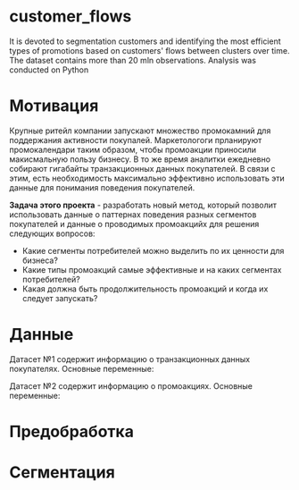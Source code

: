 # customer_flows
It is devoted to segmentation customers and identifying the most efficient types of promotions based on customers' flows between clusters over time. The dataset contains more than 20 mln observations. Analysis was conducted on Python

Мотивация
=====================
Крупные ритейл компании запускают множество промокамний для поддержания активности покупалей. Маркетологоги прланируют промокалендари таким образом, чтобы 
промоакции приносили макисмальную пользу бизнесу. В то же время аналитки ежедневно собирают гигабайты транзакционных данных покупателей. В связи с этим,
есть необходимость максимально эффективно использовать эти данные для понимания поведения покупателей. 

**Задача этого проекта** - разработать новый метод, который позволит 
использовать данные о паттернах поведения разных сегментов покупателей и данные о проводимых промоакцийх для решения следующих вопросов:

- Какие сегменты потребителей можно выделить по их ценности для бизнеса?
- Какие типы промоакций самые эффективные и на каких сегментах потребителей?
- Какая должна быть продолжительность промоакций и когда их следует запускать?

Данные
=====================
Датасет №1 содержит информацию о транзакционных данных покупателях.
Основные переменные:

Датасет №2 содержит информацию о промоакциях.
Основные переменные:

Предобработка
=====================

Сегментация
=====================
